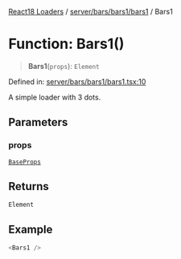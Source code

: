 [React18 Loaders](../modules.md) / [server/bars/bars1/bars1](../modules/server_bars_bars1_bars1.md) / Bars1

# Function: Bars1()

> **Bars1**(`props`): `Element`

Defined in: [server/bars/bars1/bars1.tsx:10](https://github.com/react18-tools/turborepo-template/blob/4ddbc8f1bc17ba0b17cf827b4dbb508da704727f/lib/src/server/bars/bars1/bars1.tsx#L10)

A simple loader with 3 dots.

## Parameters

### props

[`BaseProps`](../interfaces/server_common_base_base.BaseProps.md)

## Returns

`Element`

## Example

```ts
<Bars1 />
```
